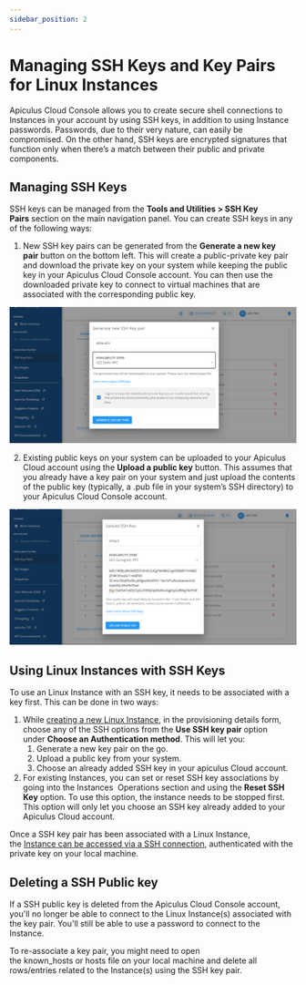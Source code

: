 ```yaml
---
sidebar_position: 2
---
```

# Managing SSH Keys and Key Pairs for Linux Instances

Apiculus Cloud Console allows you to create secure shell connections to Instances in your account by using SSH keys, in addition to using Instance passwords. Passwords, due to their very nature, can easily be compromised. On the other hand, SSH keys are encrypted signatures that function only when there’s a match between their public and private components.
## Managing SSH Keys

SSH keys can be managed from the **Tools and Utilities > SSH Key Pairs** section on the main navigation panel. You can create SSH keys in any of the following ways:

1. New SSH key pairs can be generated from the **Generate a new key pair** button on the bottom left. This will create a public-private key pair and download the private key on your system while keeping the public key in your Apiculus Cloud Console account. You can then use the downloaded private key to connect to virtual machines that are associated with the corresponding public key.

![SSH Keys and Key Pairs for Linux Instances](img/SSHKeysandKeyPairs1.png)

2. Existing public keys on your system can be uploaded to your Apiculus Cloud account using the **Upload a public key** button. This assumes that you already have a key pair on your system and just upload the contents of the public key (typically, a .pub file in your system’s SSH directory) to your Apiculus Cloud Console account.

![SSH Keys and Key Pairs for Linux Instances](img/SSHKeysandKeyPairs2.png)

## Using Linux Instances with SSH Keys

To use an Linux Instance with an SSH key, it needs to be associated with a key first. This can be done in two ways:

1. While [creating a new Linux Instance](/docs/Subscribers/Compute/LinuxInstances/CreatingLinuxInstances), in the provisioning details form, choose any of the SSH options from the **Use SSH key pair** option under **Choose an Authentication method**. This will let you:
    1. Generate a new key pair on the go.
    2. Upload a public key from your system.
    3. Choose an already added SSH key in your apiculus Cloud account.
2. For existing Instances, you can set or reset SSH key associations by going into the Instances  Operations section and using the **Reset SSH Key** option. To use this option, the instance needs to be stopped first. This option will only let you choose an SSH key already added to your Apiculus Cloud account.

Once a SSH key pair has been associated with a Linux Instance, the [Instance can be accessed via a SSH connection](/docs/Subscribers/Compute/LinuxInstances/ConnectingtoaLinuxInstance), authenticated with the private key on your local machine.

## Deleting a SSH Public key

If a SSH public key is deleted from the Apiculus Cloud Console account, you'll no longer be able to connect to the Linux Instance(s) associated with the key pair. You'll still be able to use a password to connect to the Instance.

To re-associate a key pair, you might need to open the known_hosts or hosts file on your local machine and delete all rows/entries related to the Instance(s) using the SSH key pair.
